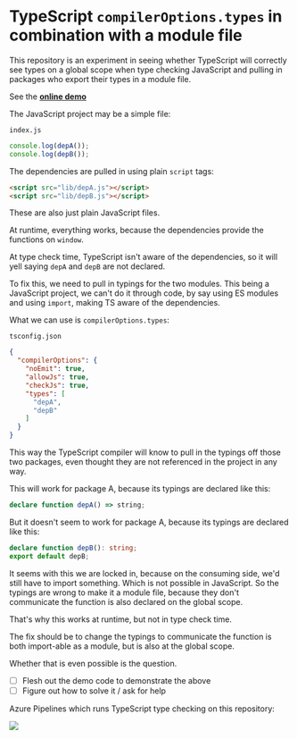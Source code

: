 # TypeScript `compilerOptions.types` in combination with a module file

This repository is an experiment in seeing whether TypeScript will correctly see types on a global scope
when type checking JavaScript and pulling in packages who export their types in a module file.

See the [**online demo**](https://tomashubelbauer.github.io/ts-types-module/)

The JavaScript project may be a simple file:

`index.js`
```js
console.log(depA());
console.log(depB());
```

The dependencies are pulled in using plain `script` tags:

```html
<script src="lib/depA.js"></script>
<script src="lib/depB.js"></script>
```

These are also just plain JavaScript files.

At runtime, everything works, because the dependencies provide the functions on `window`.

At type check time, TypeScript isn't aware of the dependencies, so it will yell saying `depA` and `depB` are not declared.

To fix this, we need to pull in typings for the two modules. This being a JavaScript project,
we can't do it through code, by say using ES modules and using `import`, making TS aware of the dependencies.

What we can use is `compilerOptions.types`:

`tsconfig.json`
```json
{
  "compilerOptions": {
    "noEmit": true,
    "allowJs": true,
    "checkJs": true,
    "types": [
      "depA",
      "depB"
    ]
  }
}
```

This way the TypeScript compiler will know to pull in the typings off those two packages, even thought they
are not referenced in the project in any way.

This will work for package A, because its typings are declared like this:

```ts
declare function depA() => string;
```

But it doesn't seem to work for package A, because its typings are declared like this:

```ts
declare function depB(): string;
export default depB;
```

It seems with this we are locked in, because on the consuming side, we'd still have to
import something. Which is not possible in JavaScript. So the typings are wrong to make it a module file,
because they don't communicate the function is also declared on the global scope.

That's why this works at runtime, but not in type check time.

The fix should be to change the typings to communicate the function is both import-able as a module,
but is also at the global scope.

Whether that is even possible is the question.

- [ ] Flesh out the demo code to demonstrate the above
- [ ] Figure out how to solve it / ask for help

Azure Pipelines which runs TypeScript type checking on this repository:

[![](https://tomashubelbauer.visualstudio.com/TS-types-module/_apis/build/status/TS-types-module-CI?branchName=master)](
  https://tomashubelbauer.visualstudio.com/TS-types-module/_build/latest?definitionId=9?branchName=master
)
